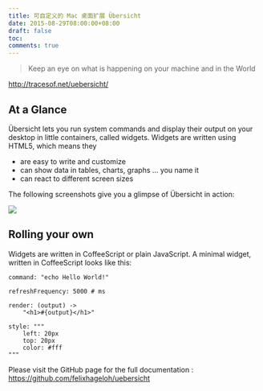 ```yaml
---
title: 可自定义的 Mac 桌面扩展 Übersicht 
date: 2015-08-29T08:00:00+08:00
draft: false
toc:
comments: true
---
```



> Keep an eye on what is happening on your machine and in the World

<http://tracesof.net/uebersicht/>

## At a Glance

Übersicht lets you run system commands and display their output on your desktop in little containers, called widgets. Widgets are written using HTML5, which means they

* are easy to write and customize
* can show data in tables, charts, graphs ... you name it
* can react to different screen sizes

The following screenshots give you a glimpse of Übersicht in action:

![](./pics_1.jpg)

## Rolling your own

Widgets are written in CoffeeScript or plain JavaScript. A minimal widget, written in CoffeeScript looks like this:

    command: "echo Hello World!"
    
    refreshFrequency: 5000 # ms
    
    render: (output) ->
        "<h1>#{output}</h1>"
    
    style: """
        left: 20px
        top: 20px
        color: #fff
    """
    
Please visit the GitHub page for the full documentation : <https://github.com/felixhageloh/uebersicht>
